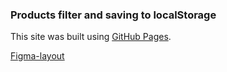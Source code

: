 ### Products filter and saving to localStorage

This site was built using [GitHub Pages](https://tatianawansiedler.github.io/products_filter).

[Figma-layout](https://www.figma.com/file/8dOtGXQtUOFxjes7moizbN/Untitled?node-id=0%3A1&t=VTZPn7XYmSozcjX0-1)